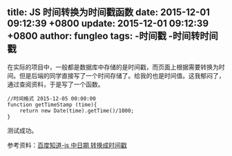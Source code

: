 title: JS 时间转换为时间戳函数
date: 2015-12-01 09:12:39 +0800
update: 2015-12-01 09:12:39 +0800
author: fungleo
tags:
    -时间戳
    -时间转时间戳
---

在实际的项目中，一般都是数据库中存储的是时间戳，而页面上根据需要转换为时间。但是后端的同学直接写了一个时间存储了。给我的也是时间值。这我郁闷了，通过查阅资料，于是写了一个函数。


```
//时间格式 2015-12-05 00:00:00
function getTimeStamp (time){
	return new Date(time).getTime()/1000;
}
```
测试成功。

参考资料：[百度知道-js 中日期 转换成时间戳](http://zhidao.baidu.com/link?url=ysP1oxq_GtR7MlYVnCZ3u1b82qUzhdavZjS2JA6Rs4aYv1ADStWaaAbtaoZGdFvtHJyo612xZyuw6cjGcofgWq)